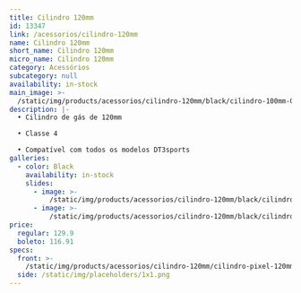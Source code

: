 ```yaml
---
title: Cilindro 120mm
id: 13347
link: /acessorios/cilindro-120mm
name: Cilindro 120mm
short_name: Cilindro 120mm
micro_name: Cilindro 120mm
category: Acessórios
subcategory: null
availability: in-stock
main_image: >-
  /static/img/products/acessorios/cilindro-120mm/black/cilindro-100mm-00.jpg
description: |-
  • Cilindro de gás de 120mm

  • Classe 4

  • Compatível com todos os modelos DT3sports
galleries:
  - color: Black
    availability: in-stock
    slides:
      - image: >-
          /static/img/products/acessorios/cilindro-120mm/black/cilindro-100mm-00.jpg
      - image: >-
          /static/img/products/acessorios/cilindro-120mm/black/cilindro-100mm-01.jpg
price:
  regular: 129.9
  boleto: 116.91
specs:
  front: >-
    /static/img/products/acessorios/cilindro-120mm/cilindro-pixel-120mm-specs-frontal.svg
  side: /static/img/placeholders/1x1.png
---
```

